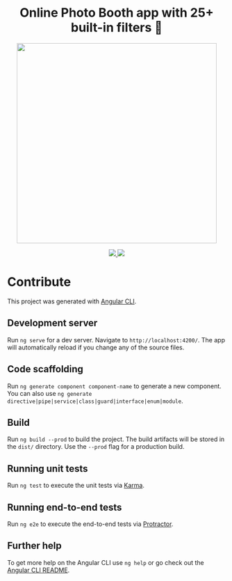 <p align="center">
  <h1 align="center">Online Photo Booth app with 25+ built-in filters 📸</h1>
</p>

<p align="center">
  <img width="460" src="https://user-images.githubusercontent.com/1699357/106653194-c46e6100-6596-11eb-9f0c-785bb021b782.png" />
</p>

<p align="center">
  <a href="https://photobooth.staticweb.app">
    <img src="https://img.shields.io/badge/visit-photobooth.staticweb.app-brightgreen" />
  </a>
  <img src="https://img.shields.io/badge/deployed-Azure%20Static%20Web%20Apps-blue" />
</p>

# Contribute

This project was generated with [Angular CLI](https://github.com/angular/angular-cli).

## Development server

Run `ng serve` for a dev server. Navigate to `http://localhost:4200/`. The app will automatically reload if you change any of the source files.

## Code scaffolding

Run `ng generate component component-name` to generate a new component. You can also use `ng generate directive|pipe|service|class|guard|interface|enum|module`.

## Build

Run `ng build --prod` to build the project. The build artifacts will be stored in the `dist/` directory. Use the `--prod` flag for a production build.

## Running unit tests

Run `ng test` to execute the unit tests via [Karma](https://karma-runner.github.io).

## Running end-to-end tests

Run `ng e2e` to execute the end-to-end tests via [Protractor](http://www.protractortest.org/).

## Further help

To get more help on the Angular CLI use `ng help` or go check out the [Angular CLI README](https://github.com/angular/angular-cli/blob/master/README.md).
